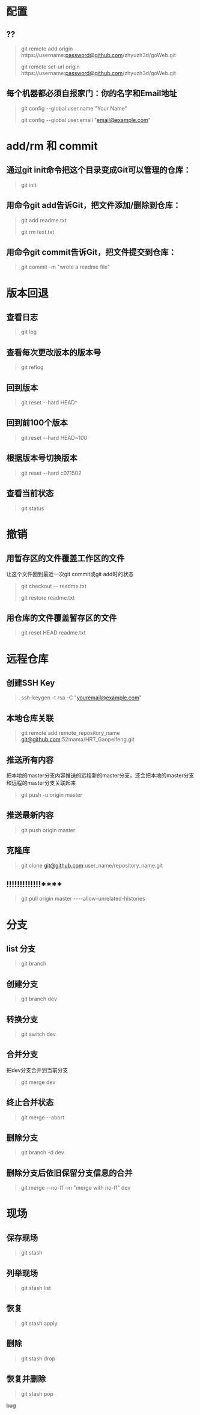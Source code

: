 
# 配置

## ??
> git remote add origin https://username:password@github.com/zhyuzh3d/goWeb.git
> 
> git remote set-url origin https://username:password@github.com/zhyuzh3d/goWeb.git



## 每个机器都必须自报家门：你的名字和Email地址
> git config --global user.name "Your Name"
> 
> git config --global user.email "email@example.com"






# add/rm 和 commit

## 通过git init命令把这个目录变成Git可以管理的仓库：
> git init

## 用命令git add告诉Git，把文件添加/删除到仓库：  
> git add readme.txt
> 
> git rm test.txt

## 用命令git commit告诉Git，把文件提交到仓库：   
> git commit -m "wrote a readme file"


# 版本回退

## 查看日志
> git log

## 查看每次更改版本的版本号
> git reflog

## 回到版本
> git reset --hard HEAD^

## 回到前100个版本
> git reset --hard HEAD~100

## 根据版本号切换版本
> git reset --hard c071502

## 查看当前状态
> git status


# 撤销

## 用暂存区的文件覆盖工作区的文件
让这个文件回到最近一次git commit或git add时的状态
> git checkout -- readme.txt
>
> git restore readme.txt

## 用仓库的文件覆盖暂存区的文件
> git reset HEAD readme.txt




# 远程仓库

## 创建SSH Key
>  ssh-keygen -t rsa -C "youremail@example.com"

## 本地仓库关联 
> git remote add remote_repository_name git@github.com:52mama/HRT_Gaopeifeng.git


## 推送所有内容
把本地的master分支内容推送的远程新的master分支，还会把本地的master分支和远程的master分支关联起来
> git push -u origin master


## 推送最新内容
> git push  origin master


## 克隆库
> git clone git@github.com:user_name/repository_name.git

## !!!!!!!!!!!!!****
> git pull origin master ----allow-unrelated-histories


# 分支

## list 分支
> git branch

## 创建分支
> git branch dev

## 转换分支
> git switch dev

## 合并分支
把dev分支合并到当前分支
> git merge dev 

## 终止合并状态
> git merge --abort
> 
## 删除分支
> git branch -d dev 

## 删除分支后依旧保留分支信息的合并
> git merge --no-ff -m "merge with no-ff" dev


# 现场

## 保存现场
> git stash 

## 列举现场
> git stash list

## 恢复
> git stash apply
 
## 删除
> git stash drop

## 恢复并删除
> git stash pop



bug

